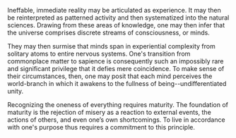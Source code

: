 Ineffable, immediate reality may be articulated as experience. It may then be reinterpreted as patterned activity and then systematized into the natural sciences. Drawing from these areas of knowledge, one may then infer that the universe comprises discrete streams of consciousness, or minds.

They may then surmise that minds span in experiential complexity from solitary atoms to entire nervous systems. One's transition from commonplace matter to sapience is consequently such an impossibly rare and significant privilege that it defies mere coincidence. To make sense of their circumstances, then, one may posit that each mind perceives the world-branch in which it awakens to the fullness of being--undifferentiated unity.

Recognizing the oneness of everything requires maturity. The foundation of maturity is the rejection of misery as a reaction to external events, the actions of others, and even one’s own shortcomings. To live in accordance with one's purpose thus requires a commitment to this principle.